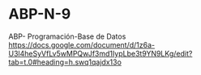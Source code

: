 # ABP-N-9
ABP- Programación-Base de Datos
https://docs.google.com/document/d/1z6a-U3l4heSyVfLv5wMPQwJf3md1IypLbe3t9YN9LKg/edit?tab=t.0#heading=h.swq1qajdx13o
